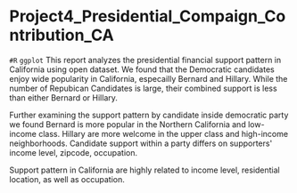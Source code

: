 # Project4_Presidential_Compaign_Contribution_CA

``#R``  ``ggplot`` 
This report analyzes the presidential financial support pattern in California using open dataset. We found that the Democratic candidates enjoy wide popularity in California, especailly Bernard and Hillary. While the number of Repubican Candidates is large, their combined support is less than either Bernard or Hillary. 

Further examining the support pattern by candidate inside democratic party we found Bernard is more popular in the Northern California and low-income class. Hillary are more welcome in the upper class and high-income neighborhoods. Candidate support within a party differs on supporters' income level, zipcode, occupation. 

Support pattern in California are highly related to income level, residential location, as well as occupation.
